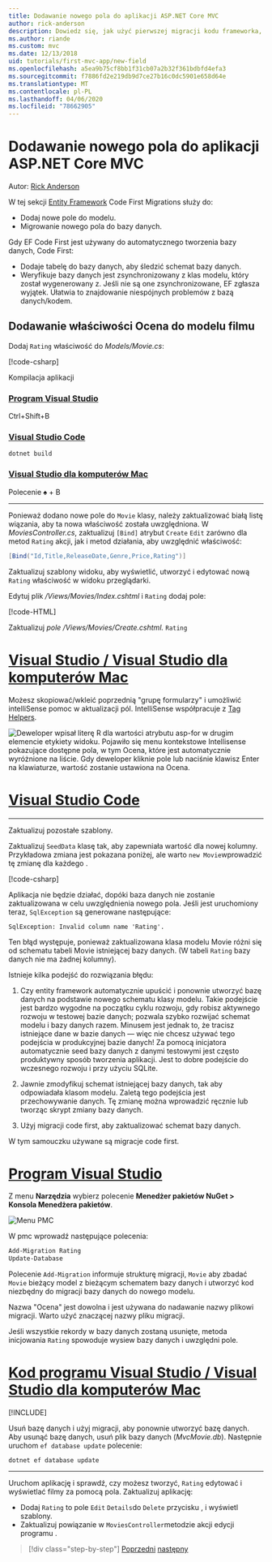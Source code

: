```yaml
---
title: Dodawanie nowego pola do aplikacji ASP.NET Core MVC
author: rick-anderson
description: Dowiedz się, jak użyć pierwszej migracji kodu frameworka, aby dodać nowe pole do modelu i przeprowadzić migrację do bazy danych.
ms.author: riande
ms.custom: mvc
ms.date: 12/13/2018
uid: tutorials/first-mvc-app/new-field
ms.openlocfilehash: a5ea9b75cf8bb1f31cb07a2b32f361bdbfd4efa3
ms.sourcegitcommit: f7886fd2e219db9d7ce27b16c0dc5901e658d64e
ms.translationtype: MT
ms.contentlocale: pl-PL
ms.lasthandoff: 04/06/2020
ms.locfileid: "78662905"
---
```

# <a name="add-a-new-field-to-an-aspnet-core-mvc-app"></a>Dodawanie nowego pola do aplikacji ASP.NET Core MVC

Autor: [Rick Anderson](https://twitter.com/RickAndMSFT)

W tej sekcji [Entity Framework](/ef/core/get-started/aspnetcore/new-db) Code First Migrations służy do:

* Dodaj nowe pole do modelu.
* Migrowanie nowego pola do bazy danych.

Gdy EF Code First jest używany do automatycznego tworzenia bazy danych, Code First:

* Dodaje tabelę do bazy danych, aby śledzić schemat bazy danych.
* Weryfikuje bazy danych jest zsynchronizowany z klas modelu, który został wygenerowany z. Jeśli nie są one zsynchronizowane, EF zgłasza wyjątek. Ułatwia to znajdowanie niespójnych problemów z bazą danych/kodem.

## <a name="add-a-rating-property-to-the-movie-model"></a>Dodawanie właściwości Ocena do modelu filmu

Dodaj `Rating` właściwość do *Models/Movie.cs*:

[!code-csharp[](~/tutorials/first-mvc-app/start-mvc/sample/MvcMovie22/Models/MovieDateRating.cs?highlight=13&name=snippet)]

Kompilacja aplikacji

### <a name="visual-studio"></a>[Program Visual Studio](#tab/visual-studio)

 Ctrl+Shift+B

### <a name="visual-studio-code"></a>[Visual Studio Code](#tab/visual-studio-code)

```dotnetcli
dotnet build
```

### <a name="visual-studio-for-mac"></a>[Visual Studio dla komputerów Mac](#tab/visual-studio-mac)

Polecenie ♠ + B

------

Ponieważ dodano nowe pole do `Movie` klasy, należy zaktualizować białą listę wiązania, aby ta nowa właściwość została uwzględniona. W *MoviesController.cs*, zaktualizuj `[Bind]` atrybut `Create` `Edit` zarówno dla metod `Rating` akcji, jak i metod działania, aby uwzględnić właściwość:

```csharp
[Bind("Id,Title,ReleaseDate,Genre,Price,Rating")]
   ```

Zaktualizuj szablony widoku, aby wyświetlić, utworzyć i edytować nową `Rating` właściwość w widoku przeglądarki.

Edytuj plik */Views/Movies/Index.cshtml* i `Rating` dodaj pole:

[!code-HTML[](~/tutorials/first-mvc-app/start-mvc/sample/MvcMovie22/Views/Movies/IndexGenreRating.cshtml?highlight=16,38&range=24-64)]

Zaktualizuj *pole /Views/Movies/Create.cshtml.* `Rating`

# <a name="visual-studio--visual-studio-for-mac"></a>[Visual Studio / Visual Studio dla komputerów Mac](#tab/visual-studio+visual-studio-mac)

Możesz skopiować/wkleić poprzednią "grupę formularzy" i umożliwić intelliSense pomoc w aktualizacji pól. IntelliSense współpracuje z [Tag Helpers](xref:mvc/views/tag-helpers/intro).

![Deweloper wpisał literę R dla wartości atrybutu asp-for w drugim elemencie etykiety widoku. Pojawiło się menu kontekstowe Intellisense pokazujące dostępne pola, w tym Ocena, które jest automatycznie wyróżnione na liście. Gdy deweloper kliknie pole lub naciśnie klawisz Enter na klawiaturze, wartość zostanie ustawiona na Ocena.](new-field/_static/cr.png)

# <a name="visual-studio-code"></a>[Visual Studio Code](#tab/visual-studio-code)

<!-- This tab intentionally left blank. -->

---

Zaktualizuj pozostałe szablony.

Zaktualizuj `SeedData` klasę tak, aby zapewniała wartość dla nowej kolumny. Przykładowa zmiana jest pokazana poniżej, ale warto `new Movie`wprowadzić tę zmianę dla każdego .

[!code-csharp[](start-mvc/sample/MvcMovie/Models/SeedDataRating.cs?name=snippet1&highlight=6)]

Aplikacja nie będzie działać, dopóki baza danych nie zostanie zaktualizowana w celu uwzględnienia nowego pola. Jeśli jest uruchomiony teraz, `SqlException` są generowane następujące:

`SqlException: Invalid column name 'Rating'.`

Ten błąd występuje, ponieważ zaktualizowana klasa modelu Movie różni się od schematu tabeli Movie istniejącej bazy danych. (W tabeli `Rating` bazy danych nie ma żadnej kolumny).

Istnieje kilka podejść do rozwiązania błędu:

1. Czy entity framework automatycznie upuścić i ponownie utworzyć bazę danych na podstawie nowego schematu klasy modelu. Takie podejście jest bardzo wygodne na początku cyklu rozwoju, gdy robisz aktywnego rozwoju w testowej bazie danych; pozwala szybko rozwijać schemat modelu i bazy danych razem. Minusem jest jednak to, że tracisz istniejące dane w bazie danych — więc nie chcesz używać tego podejścia w produkcyjnej bazie danych! Za pomocą inicjatora automatycznie seed bazy danych z danymi testowymi jest często produktywny sposób tworzenia aplikacji. Jest to dobre podejście do wczesnego rozwoju i przy użyciu SQLite.

2. Jawnie zmodyfikuj schemat istniejącej bazy danych, tak aby odpowiadała klasom modelu. Zaletą tego podejścia jest przechowywanie danych. Tę zmianę można wprowadzić ręcznie lub tworząc skrypt zmiany bazy danych.

3. Użyj migracji code first, aby zaktualizować schemat bazy danych.

W tym samouczku używane są migracje code first.

# <a name="visual-studio"></a>[Program Visual Studio](#tab/visual-studio)

Z menu **Narzędzia** wybierz polecenie **Menedżer pakietów NuGet > Konsola Menedżera pakietów**.

  ![Menu PMC](adding-model/_static/pmc.png)

W pmc wprowadź następujące polecenia:

```powershell
Add-Migration Rating
Update-Database
```

Polecenie `Add-Migration` informuje strukturę migracji, `Movie` aby zbadać `Movie` bieżący model z bieżącym schematem bazy danych i utworzyć kod niezbędny do migracji bazy danych do nowego modelu.

Nazwa "Ocena" jest dowolna i jest używana do nadawanie nazwy plikowi migracji. Warto użyć znaczącej nazwy pliku migracji.

Jeśli wszystkie rekordy w bazy danych zostaną usunięte, metoda inicjowania `Rating` spowoduje wysiew bazy danych i uwzględni pole.

# <a name="visual-studio-code--visual-studio-for-mac"></a>[Kod programu Visual Studio / Visual Studio dla komputerów Mac](#tab/visual-studio-code+visual-studio-mac)

[!INCLUDE[](~/includes/RP-mvc-shared/sqlite-warn.md)]

Usuń bazę danych i użyj migracji, aby ponownie utworzyć bazę danych. Aby usunąć bazę danych, usuń plik bazy danych (*MvcMovie.db*). Następnie uruchom `ef database update` polecenie:

```dotnetcli
dotnet ef database update
```

---
<!-- End of VS tabs -->

Uruchom aplikację i sprawdź, czy możesz tworzyć, `Rating` edytować i wyświetlać filmy za pomocą pola. Zaktualizuj aplikację:

* Dodaj `Rating` to pole `Edit` `Details`do `Delete` przycisku , i wyświetl szablony.
* Zaktualizuj powiązanie w `MoviesController`metodzie akcji edycji programu .

> [!div class="step-by-step"]
> [Poprzedni](search.md)
> [następny](validation.md)
